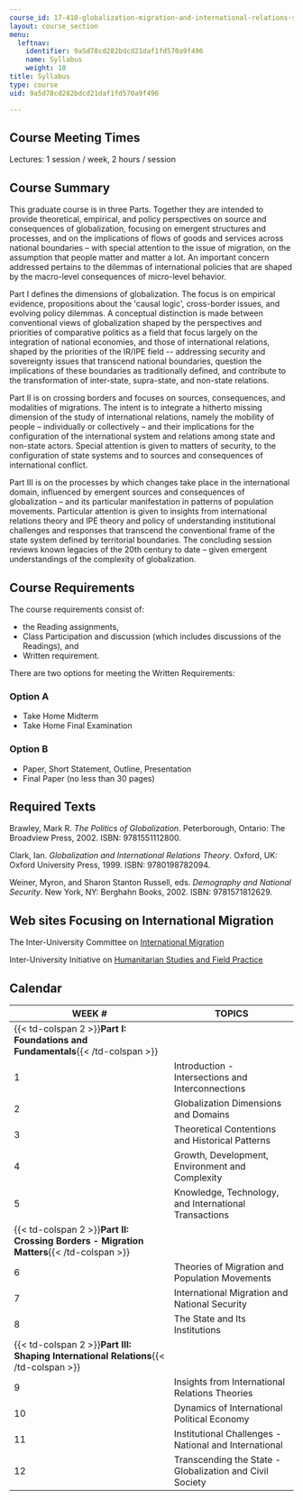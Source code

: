 ```yaml
---
course_id: 17-410-globalization-migration-and-international-relations-spring-2006
layout: course_section
menu:
  leftnav:
    identifier: 9a5d78cd282bdcd21daf1fd570a9f496
    name: Syllabus
    weight: 10
title: Syllabus
type: course
uid: 9a5d78cd282bdcd21daf1fd570a9f496

---
```


Course Meeting Times
--------------------

Lectures: 1 session / week, 2 hours / session

Course Summary
--------------

This graduate course is in three Parts. Together they are intended to provide theoretical, empirical, and policy perspectives on source and consequences of globalization, focusing on emergent structures and processes, and on the implications of flows of goods and services across national boundaries – with special attention to the issue of migration, on the assumption that people matter and matter a lot. An important concern addressed pertains to the dilemmas of international policies that are shaped by the macro-level consequences of micro-level behavior.

Part I defines the dimensions of globalization. The focus is on empirical evidence, propositions about the 'causal logic', cross-border issues, and evolving policy dilemmas. A conceptual distinction is made between conventional views of globalization shaped by the perspectives and priorities of comparative politics as a field that focus largely on the integration of national economies, and those of international relations, shaped by the priorities of the IR/IPE field -- addressing security and sovereignty issues that transcend national boundaries, question the implications of these boundaries as traditionally defined, and contribute to the transformation of inter-state, supra-state, and non-state relations.

Part II is on crossing borders and focuses on sources, consequences, and modalities of migrations. The intent is to integrate a hitherto missing dimension of the study of international relations, namely the mobility of people – individually or collectively – and their implications for the configuration of the international system and relations among state and non-state actors. Special attention is given to matters of security, to the configuration of state systems and to sources and consequences of international conflict.

Part III is on the processes by which changes take place in the international domain, influenced by emergent sources and consequences of globalization – and its particular manifestation in patterns of population movements. Particular attention is given to insights from international relations theory and IPE theory and policy of understanding institutional challenges and responses that transcend the conventional frame of the state system defined by territorial boundaries. The concluding session reviews known legacies of the 20th century to date – given emergent understandings of the complexity of globalization.

Course Requirements
-------------------

The course requirements consist of:

*   the Reading assignments,
*   Class Participation and discussion (which includes discussions of the Readings), and
*   Written requirement.

There are two options for meeting the Written Requirements:

### Option A

*   Take Home Midterm
*   Take Home Final Examination

### Option B

*   Paper, Short Statement, Outline, Presentation
*   Final Paper (no less than 30 pages)

Required Texts
--------------

Brawley, Mark R. _The Politics of Globalization_. Peterborough, Ontario: The Broadview Press, 2002. ISBN: 9781551112800.

Clark, Ian. _Globalization and International Relations Theory_. Oxford, UK: Oxford University Press, 1999. ISBN: 9780198782094.

Weiner, Myron, and Sharon Stanton Russell, eds. _Demography and National Security_. New York, NY: Berghahn Books, 2002. ISBN: 9781571812629.

Web sites Focusing on International Migration
---------------------------------------------

The Inter-University Committee on [International Migration](http://web.mit.edu/cis/www/migration/)

Inter-University Initiative on [Humanitarian Studies and Field Practice](http://www.humanitarianstudies.org/)

Calendar
--------

| WEEK # | TOPICS |
| --- | --- |
| {{< td-colspan 2 >}}**Part I: Foundations and Fundamentals**{{< /td-colspan >}} ||
| 1 | Introduction - Intersections and Interconnections |
| 2 | Globalization Dimensions and Domains |
| 3 | Theoretical Contentions and Historical Patterns |
| 4 | Growth, Development, Environment and Complexity |
| 5 | Knowledge, Technology, and International Transactions |
| {{< td-colspan 2 >}}**Part II: Crossing Borders - Migration Matters**{{< /td-colspan >}} ||
| 6 | Theories of Migration and Population Movements |
| 7 | International Migration and National Security |
| 8 | The State and Its Institutions |
| {{< td-colspan 2 >}}**Part III: Shaping International Relations**{{< /td-colspan >}} ||
| 9 | Insights from International Relations Theories |
| 10 | Dynamics of International Political Economy |
| 11 | Institutional Challenges - National and International |
| 12 | Transcending the State - Globalization and Civil Society